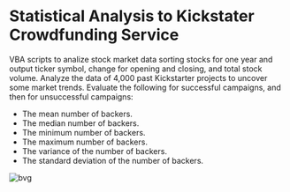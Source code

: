 # Statistical Analysis to Kickstater Crowdfunding Service
VBA scripts to analize stock market data sorting stocks for one year and output ticker symbol, change for opening and closing, and total stock volume.
Analyze the data of 4,000 past Kickstarter projects to uncover some market trends. Evaluate the following for successful campaigns, and then for unsuccessful campaigns:
- The mean number of backers.
- The median number of backers.
- The minimum number of backers.
- The maximum number of backers.
- The variance of the number of backers.
- The standard deviation of the number of backers.

![bvg](/Statistical-Analysis-Kickstater/2014.jpg)
